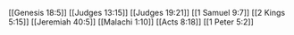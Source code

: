 [[Genesis 18:5]]
[[Judges 13:15]]
[[Judges 19:21]]
[[1 Samuel 9:7]]
[[2 Kings 5:15]]
[[Jeremiah 40:5]]
[[Malachi 1:10]]
[[Acts 8:18]]
[[1 Peter 5:2]]
